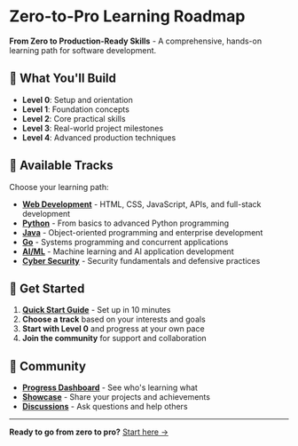# Zero-to-Pro Learning Roadmap

**From Zero to Production-Ready Skills** - A comprehensive, hands-on learning path for software development.

## 🎯 What You'll Build

- **Level 0**: Setup and orientation
- **Level 1**: Foundation concepts
- **Level 2**: Core practical skills
- **Level 3**: Real-world project milestones
- **Level 4**: Advanced production techniques

## 🚀 Available Tracks

Choose your learning path:

- **[Web Development](tracks/web-development.md)** - HTML, CSS, JavaScript, APIs, and full-stack development
- **[Python](tracks/python.md)** - From basics to advanced Python programming
- **[Java](tracks/java.md)** - Object-oriented programming and enterprise development
- **[Go](tracks/go.md)** - Systems programming and concurrent applications
- **[AI/ML](tracks/ai-ml.md)** - Machine learning and AI application development
- **[Cyber Security](tracks/cyber-security.md)** - Security fundamentals and defensive practices

## 🏁 Get Started

1. **[Quick Start Guide](quickstart.md)** - Set up in 10 minutes
2. **Choose a track** based on your interests and goals
3. **Start with Level 0** and progress at your own pace
4. **Join the community** for support and collaboration

## 🤝 Community

- **[Progress Dashboard](progress/index.md)** - See who's learning what
- **[Showcase](showcase.md)** - Share your projects and achievements
- **[Discussions](https://github.com/AyhamJo7/Zero-2-Pro/discussions)** - Ask questions and help others

---

**Ready to go from zero to pro?** [Start here →](quickstart.md)
